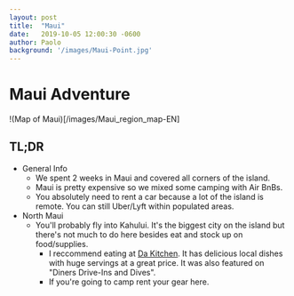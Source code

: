 ```yaml
---
layout: post
title:  "Maui"
date:   2019-10-05 12:00:30 -0600
author: Paolo
background: '/images/Maui-Point.jpg' 
---
```


# Maui Adventure

!(Map of Maui)[/images/Maui_region_map-EN]

## TL;DR
 - General Info
   - We spent 2 weeks in Maui and covered all corners of the island.
   - Maui is pretty expensive so we mixed some camping with Air BnBs.
   - You absolutely need to rent a car because a lot of the island is remote. You can still Uber/Lyft within populated areas.
 - North Maui
   - You'll probably fly into Kahului. It's the biggest city on the island but there's not much to do here besides eat and stock up on food/supplies.
     - I reccommend eating at [Da Kitchen]("https://dakitchen.com/"). It has delicious local dishes with huge servings at a great price. It was also featured on "Diners Drive-Ins and Dives".
     - If you're going to camp rent your gear here.
 

